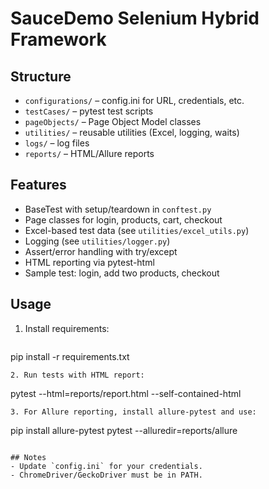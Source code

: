 # SauceDemo Selenium Hybrid Framework

## Structure
- `configurations/` – config.ini for URL, credentials, etc.
- `testCases/` – pytest test scripts
- `pageObjects/` – Page Object Model classes
- `utilities/` – reusable utilities (Excel, logging, waits)
- `logs/` – log files
- `reports/` – HTML/Allure reports

## Features
- BaseTest with setup/teardown in `conftest.py`
- Page classes for login, products, cart, checkout
- Excel-based test data (see `utilities/excel_utils.py`)
- Logging (see `utilities/logger.py`)
- Assert/error handling with try/except
- HTML reporting via pytest-html
- Sample test: login, add two products, checkout

## Usage
1. Install requirements:
   ```
pip install -r requirements.txt
   ```
2. Run tests with HTML report:
   ```
pytest --html=reports/report.html --self-contained-html
   ```
3. For Allure reporting, install allure-pytest and use:
   ```
pip install allure-pytest
pytest --alluredir=reports/allure
   ```

## Notes
- Update `config.ini` for your credentials.
- ChromeDriver/GeckoDriver must be in PATH.
